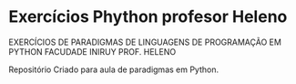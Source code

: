 # Exercícios Phython profesor Heleno
 EXERCÍCIOS DE PARADIGMAS DE LINGUAGENS DE PROGRAMAÇÃO EM PYTHON FACUDADE INIRUY PROF. HELENO 


Repositório Criado para aula de paradigmas em Python.

